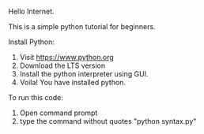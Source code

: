 Hello Internet.

This is a simple python tutorial for beginners.

Install Python:
1. Visit https://www.python.org
2. Download the LTS version
3. Install the python interpreter using GUI.
4. Voila! You have installed python.

To run this code:
1. Open command prompt
2. type the command without quotes "python syntax.py"